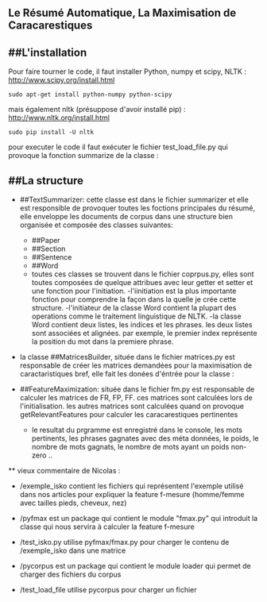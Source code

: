 ## Le Résumé Automatique, La Maximisation de Caracarestiques

##L'installation
------------


Pour faire tourner le code, il faut installer Python, numpy et scipy, NLTK :
http://www.scipy.org/install.html


    sudo apt-get install python-numpy python-scipy
    
mais également nltk (présuppose d'avoir installé pip) :
http://www.nltk.org/install.html

    sudo pip install -U nltk


pour executer le code il faut exécuter le fichier test_load_file.py qui provoque la fonction summarize de la classe :

##La structure
------------

*   ##TextSummarizer: cette classe est dans le fichier summarizer et elle est responsible de provoquer toutes les foctions principales du résumé, elle enveloppe les documents de corpus dans une structure bien organisée et composée des classes suivantes:

    *   ##Paper
    *   ##Section
    *   ##Sentence
    *   ##Word

    - toutes ces classes se trouvent dans le fichier coprpus.py, elles sont toutes composées de quelque attribues avec leur getter et setter et une fonction pour l'initiation.
    -l'iinitiation est la plus importante fonction pour comprendre la façon dans la quelle je crée cette structure.
    -l'initiateur de la classe Word contient la plupart des operations comme le traitement linguistique de NLTK.
    -la classe Word contient deux listes, les indices et les phrases. les deux listes sont associées et alignées. par exemple, le premier index représente la position du mot dans la premiere phrase.

*   la classe ##MatricesBuilder, située dans le fichier matrices.py est responsable de créer les matrices demandées pour la maximisation de caractaristiques
    bref, elle fait les donées d'éntrée pour la classe :

*   ##FeatureMaximization: située dans le fichier fm.py est responsable de calculer les matrices de FR, FP, FF. ces matrices sont calculées lors de l'initialisation. les autres matrices sont calculées quand on provoque getRelevantFeatures pour calculer les caracarestiques pertinentes

    - le resultat du prgramme est enregistré dans le console, les mots pertinents, les phrases gagnates avec des méta données, le poids, le nombre de mots gagnats, le nombre de mots ayant un poids non-zero ..

** vieux commentaire de Nicolas :

*   /exemple_isko contient les fichiers qui représentent l'exemple utilisé dans nos articles pour expliquer la feature f-mesure (homme/femme avec tailles pieds, cheveux, nez)

*   /pyfmax est un package qui contient le module "fmax.py" qui introduit la classe qui nous servira à calculer la feature f-mesure

*   /test_isko.py utilise pyfmax/fmax.py pour charger le contenu de /exemple_isko dans une matrice

*   /pycorpus est un package qui contient le module loader qui permet de charger des fichiers du corpus

*   /test_load_file utilise pycorpus pour charger un fichier





